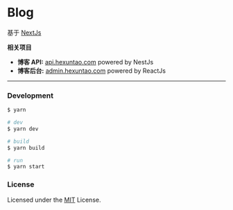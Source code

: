 <br />

# Blog

基于 [NextJs](https://github.com/vercel/next.js)

**相关项目**

- **博客 API:** [api.hexuntao.com](https://github.com/hexuntao/api.hexuntao.com) powered by NestJs
- **博客后台:** [admin.hexuntao.com](https://github.com/hexuntao/admin.hexuntao.com) powered by ReactJs

---

### Development

```bash
$ yarn

# dev
$ yarn dev

# build
$ yarn build

# run
$ yarn start
```

### License

Licensed under the [MIT](/LICENSE) License.
